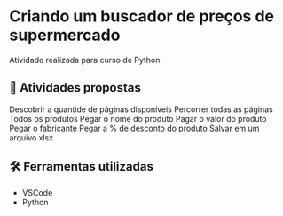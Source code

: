 # Criando um buscador de preços de supermercado
Atividade realizada para curso de Python.

## 🧠 Atividades propostas
Descobrir a quantide de páginas disponíveis
    Percorrer todas as páginas
        Todos os produtos
Pegar o nome do produto
Pagar o valor do produto
Pegar o fabricante
Pegar a % de desconto do produto
Salvar em um arquivo xlsx

## 🛠 Ferramentas utilizadas
* VSCode
* Python

